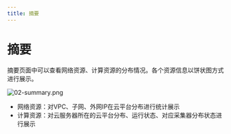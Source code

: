 ```yaml
---
title: 摘要
---
```


# 摘要

摘要页面中可以查看网络资源、计算资源的分布情况。各个资源信息以饼状图方式进行展示。

![02-summary.png](https://yunshan-guangzhou.oss-cn-beijing.aliyuncs.com/pub/pic/2023042464463e64633af.png)

- 网络资源：对VPC、子网、外网IP在云平台分布进行统计展示
- 计算资源：对云服务器所在的云平台分布、运行状态、对应采集器分布状态进行展示